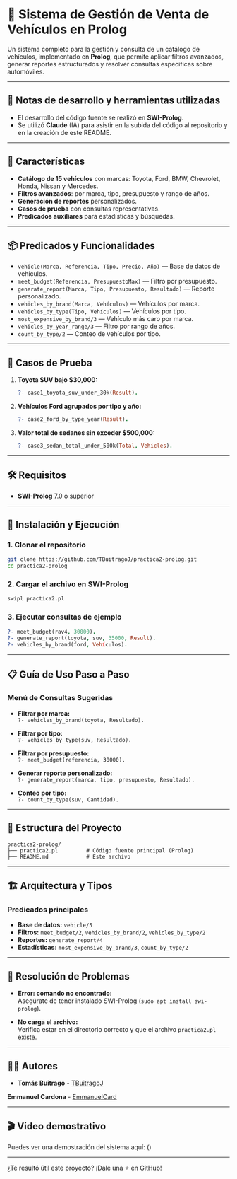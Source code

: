 # 🚗 Sistema de Gestión de Venta de Vehículos en Prolog

Un sistema completo para la gestión y consulta de un catálogo de vehículos, implementado en **Prolog**, que permite aplicar filtros avanzados, generar reportes estructurados y resolver consultas específicas sobre automóviles.

---

## 🤖 Notas de desarrollo y herramientas utilizadas

- El desarrollo del código fuente se realizó en **SWI-Prolog**.
-  Se utilizó **Claude** (IA) para asistir en la subida del código al repositorio y en la creación de este README.
---

## 🚀 Características

- **Catálogo de 15 vehículos** con marcas: Toyota, Ford, BMW, Chevrolet, Honda, Nissan y Mercedes.
- **Filtros avanzados**: por marca, tipo, presupuesto y rango de años.
- **Generación de reportes** personalizados.
- **Casos de prueba** con consultas representativas.
- **Predicados auxiliares** para estadísticas y búsquedas.

---

## 📦 Predicados y Funcionalidades

- `vehicle(Marca, Referencia, Tipo, Precio, Año)` — Base de datos de vehículos.
- `meet_budget(Referencia, PresupuestoMax)` — Filtro por presupuesto.
- `generate_report(Marca, Tipo, Presupuesto, Resultado)` — Reporte personalizado.
- `vehicles_by_brand(Marca, Vehículos)` — Vehículos por marca.
- `vehicles_by_type(Tipo, Vehículos)` — Vehículos por tipo.
- `most_expensive_by_brand/3` — Vehículo más caro por marca.
- `vehicles_by_year_range/3` — Filtro por rango de años.
- `count_by_type/2` — Conteo de vehículos por tipo.

---

## 🧪 Casos de Prueba

1. **Toyota SUV bajo $30,000:**  
   ```prolog
   ?- case1_toyota_suv_under_30k(Result).
   ```
2. **Vehículos Ford agrupados por tipo y año:**  
   ```prolog
   ?- case2_ford_by_type_year(Result).
   ```
3. **Valor total de sedanes sin exceder $500,000:**  
   ```prolog
   ?- case3_sedan_total_under_500k(Total, Vehicles).
   ```

---

## 🛠️ Requisitos

- **SWI-Prolog** 7.0 o superior

---

## 🚦 Instalación y Ejecución

### 1. Clonar el repositorio

```bash
git clone https://github.com/TBuitragoJ/practica2-prolog.git
cd practica2-prolog
```

### 2. Cargar el archivo en SWI-Prolog

```bash
swipl practica2.pl
```

### 3. Ejecutar consultas de ejemplo

```prolog
?- meet_budget(rav4, 30000).
?- generate_report(toyota, suv, 35000, Result).
?- vehicles_by_brand(ford, Vehículos).
```

---

## 📋 Guía de Uso Paso a Paso

### Menú de Consultas Sugeridas

- **Filtrar por marca:**  
  `?- vehicles_by_brand(toyota, Resultado).`

- **Filtrar por tipo:**  
  `?- vehicles_by_type(suv, Resultado).`

- **Filtrar por presupuesto:**  
  `?- meet_budget(referencia, 30000).`

- **Generar reporte personalizado:**  
  `?- generate_report(marca, tipo, presupuesto, Resultado).`

- **Conteo por tipo:**  
  `?- count_by_type(suv, Cantidad).`

---

## 📁 Estructura del Proyecto

```
practica2-prolog/
├── practica2.pl         # Código fuente principal (Prolog)
├── README.md            # Este archivo
```

---

## 🏗️ Arquitectura y Tipos

### Predicados principales

- **Base de datos:** `vehicle/5`
- **Filtros:** `meet_budget/2`, `vehicles_by_brand/2`, `vehicles_by_type/2`
- **Reportes:** `generate_report/4`
- **Estadísticas:** `most_expensive_by_brand/3`, `count_by_type/2`

---

## 🐞 Resolución de Problemas

- **Error: comando no encontrado:**  
  Asegúrate de tener instalado SWI-Prolog (`sudo apt install swi-prolog`).

- **No carga el archivo:**  
  Verifica estar en el directorio correcto y que el archivo `practica2.pl` existe.
---

## 👨‍💻 Autores

- **Tomás Buitrago** - [TBuitragoJ](https://github.com/TBuitragoJ)

**Emmanuel Cardona** - [EmmanuelCard](https://github.com/EmmanuelCard)

---

## 🎬 Video demostrativo

Puedes ver una demostración del sistema aquí: ()


---


¿Te resultó útil este proyecto? ¡Dale una ⭐ en GitHub!
